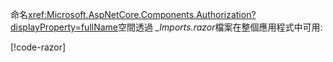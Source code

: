 命名<xref:Microsoft.AspNetCore.Components.Authorization?displayProperty=fullName>空間透過 *_Imports.razor*檔案在整個應用程式中可用:

[!code-razor[](imports-hosted.razor?highlight=2)]
